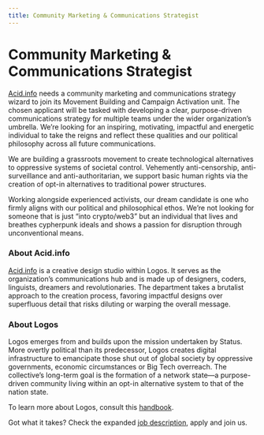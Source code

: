 ```yaml
---
title: Community Marketing & Communications Strategist
---
```


# Community Marketing & Communications Strategist

[Acid.info](http://Acid.info) needs a community marketing and communications strategy wizard to join its Movement Building and Campaign Activation unit. The chosen applicant will be tasked with developing a clear, purpose-driven communications strategy for multiple teams under the wider organization’s umbrella. We’re looking for an inspiring, motivating, impactful and energetic individual to take the reigns and reflect these qualities and our political philosophy across all future communications. 

We are building a grassroots movement to create technological alternatives to oppressive systems of societal control. Vehemently anti-censorship, anti-surveillance and anti-authoritarian, we support basic human rights via the creation of opt-in alternatives to traditional power structures.

Working alongside experienced activists, our dream candidate is one who firmly aligns with our political and philosophical ethos. We’re not looking for someone that is just “into crypto/web3” but an individual that lives and breathes cypherpunk ideals and shows a passion for disruption through unconventional means. 

### About Acid.info

[Acid.info](http://Acid.info) is a creative design studio within Logos. It serves as the organization’s communications hub and is made up of designers, coders, linguists, dreamers and revolutionaries. The department takes a brutalist approach to the creation process, favoring impactful designs over superfluous detail that risks diluting or warping the overall message.  

### About Logos

Logos emerges from and builds upon the mission undertaken by Status. More overtly political than its predecessor, Logos creates digital infrastructure to emancipate those shut out of global society by oppressive governments, economic circumstances or Big Tech overreach. The collective’s long-term goal is the formation of a network state—a purpose-driven community living within an opt-in alternative system to that of the nation state.  

To learn more about Logos, consult this [handbook](https://github.com/acid-info/public-assets/blob/master/logos-manual.pdf). 

Got what it takes? Check the expanded [job description](https://grnh.se/bd98c8601us), apply and join us.

